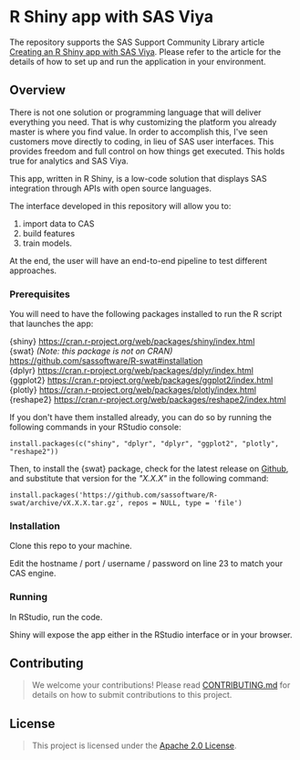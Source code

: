 # **R Shiny app with SAS Viya**

The repository supports the SAS Support Community Library article [Creating an R Shiny app with SAS Viya](https://communities.sas.com/t5/SAS-Communities-Library/Creating-an-R-Shiny-app-with-SAS-Viya/ta-p/649029). Please refer to the article for the details of how to set up and run the application in your environment.

## Overview

There is not one solution or programming language that will deliver everything you need. That is why customizing the platform you already master is where you find value. In order to accomplish this, I've seen customers move directly to coding, in lieu of SAS user interfaces. This provides freedom and full control on how things get executed. This holds true for analytics and SAS Viya.

This app, written in R Shiny, is a low-code solution that displays SAS integration through APIs with open source languages.

The interface developed in this repository will allow you to:<br/>

1.  import data to CAS <br/>
2.  build features <br/>
3.  train models.<br/>

At the end, the user will have an end-to-end pipeline to test different approaches.

### Prerequisites

You will need to have the following packages installed to run the R script that launches the app:  

{shiny} <https://cran.r-project.org/web/packages/shiny/index.html> <br/> 
{swat} *(Note: this package is not on CRAN)* <https://github.com/sassoftware/R-swat#installation> <br/> 
{dplyr} <https://cran.r-project.org/web/packages/dplyr/index.html> <br/> 
{ggplot2} <https://cran.r-project.org/web/packages/ggplot2/index.html> <br/> 
{plotly} <https://cran.r-project.org/web/packages/plotly/index.html> <br/> 
{reshape2} <https://cran.r-project.org/web/packages/reshape2/index.html>

If you don't have them installed already, you can do so by running the following commands in your RStudio console:

`install.packages(c("shiny", "dplyr", "dplyr", "ggplot2", "plotly", "reshape2"))`  

Then, to install the {swat} package, check for the latest release on [Github](https://github.com/sassoftware/R-swat/releases/latest), and substitute that version for the *"X.X.X"* in the following command:

`install.packages('https://github.com/sassoftware/R-swat/archive/vX.X.X.tar.gz', repos = NULL, type = 'file')`

### Installation

Clone this repo to your machine.

Edit the hostname / port / username / password on line 23 to match your CAS engine.

### Running

In RStudio, run the code.

Shiny will expose the app either in the RStudio interface or in your browser.

## Contributing

> We welcome your contributions! Please read [CONTRIBUTING.md](CONTRIBUTING.md) for details on how to submit contributions to this project.

## License

> This project is licensed under the [Apache 2.0 License](LICENSE).

